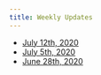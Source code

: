 ```yaml
---
title: Weekly Updates
---
```

- [July 12th, 2020](2020-07-12.md)
- [July 5th, 2020](2020-07-05.md)
- [June 28th, 2020](2020-06-28.md)
